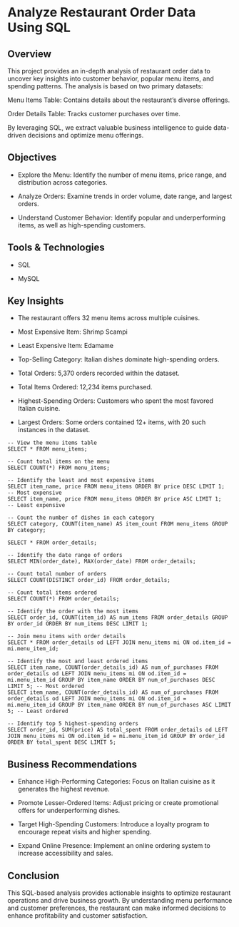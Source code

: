 # Analyze Restaurant Order Data Using SQL

## Overview

This project provides an in-depth analysis of restaurant order data to uncover key insights into customer behavior, popular menu items, and spending patterns. The analysis is based on two primary datasets:

Menu Items Table: Contains details about the restaurant’s diverse offerings.

Order Details Table: Tracks customer purchases over time.

By leveraging SQL, we extract valuable business intelligence to guide data-driven decisions and optimize menu offerings.

## Objectives

- Explore the Menu: Identify the number of menu items, price range, and distribution across categories.

- Analyze Orders: Examine trends in order volume, date range, and largest orders.

- Understand Customer Behavior: Identify popular and underperforming items, as well as high-spending customers.


## Tools & Technologies

- SQL

- MySQL


## Key Insights

- The restaurant offers 32 menu items across multiple cuisines.

- Most Expensive Item: Shrimp Scampi 

- Least Expensive Item: Edamame 

- Top-Selling Category: Italian dishes dominate high-spending orders.

- Total Orders: 5,370 orders recorded within the dataset. 

- Total Items Ordered: 12,234 items purchased.

- Highest-Spending Orders: Customers who spent the most favored Italian cuisine.

- Largest Orders: Some orders contained 12+ items, with 20 such instances in the dataset.

```
-- View the menu items table
SELECT * FROM menu_items;

-- Count total items on the menu
SELECT COUNT(*) FROM menu_items;

-- Identify the least and most expensive items
SELECT item_name, price FROM menu_items ORDER BY price DESC LIMIT 1;  -- Most expensive
SELECT item_name, price FROM menu_items ORDER BY price ASC LIMIT 1;   -- Least expensive

-- Count the number of dishes in each category
SELECT category, COUNT(item_name) AS item_count FROM menu_items GROUP BY category;
```
```-- View order details
SELECT * FROM order_details;

-- Identify the date range of orders
SELECT MIN(order_date), MAX(order_date) FROM order_details;

-- Count total number of orders
SELECT COUNT(DISTINCT order_id) FROM order_details;

-- Count total items ordered
SELECT COUNT(*) FROM order_details;

-- Identify the order with the most items
SELECT order_id, COUNT(item_id) AS num_items FROM order_details GROUP BY order_id ORDER BY num_items DESC LIMIT 1;
```

```
-- Join menu items with order details
SELECT * FROM order_details od LEFT JOIN menu_items mi ON od.item_id = mi.menu_item_id;

-- Identify the most and least ordered items
SELECT item_name, COUNT(order_details_id) AS num_of_purchases FROM order_details od LEFT JOIN menu_items mi ON od.item_id = mi.menu_item_id GROUP BY item_name ORDER BY num_of_purchases DESC LIMIT 5; -- Most ordered
SELECT item_name, COUNT(order_details_id) AS num_of_purchases FROM order_details od LEFT JOIN menu_items mi ON od.item_id = mi.menu_item_id GROUP BY item_name ORDER BY num_of_purchases ASC LIMIT 5; -- Least ordered

-- Identify top 5 highest-spending orders
SELECT order_id, SUM(price) AS total_spent FROM order_details od LEFT JOIN menu_items mi ON od.item_id = mi.menu_item_id GROUP BY order_id ORDER BY total_spent DESC LIMIT 5;
```

## Business Recommendations

- Enhance High-Performing Categories: Focus on Italian cuisine as it generates the highest revenue.

- Promote Lesser-Ordered Items: Adjust pricing or create promotional offers for underperforming dishes.

- Target High-Spending Customers: Introduce a loyalty program to encourage repeat visits and higher spending.

- Expand Online Presence: Implement an online ordering system to increase accessibility and sales.

## Conclusion

This SQL-based analysis provides actionable insights to optimize restaurant operations and drive business growth. By understanding menu performance and customer preferences, the restaurant can make informed decisions to enhance profitability and customer satisfaction.


